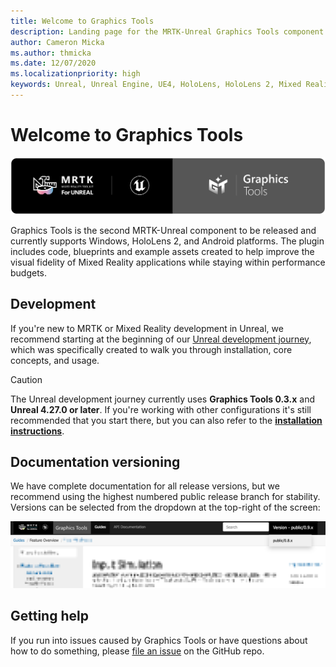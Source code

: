 ```yaml
---
title: Welcome to Graphics Tools
description: Landing page for the MRTK-Unreal Graphics Tools component documentation site.
author: Cameron Micka
ms.author: thmicka
ms.date: 12/07/2020
ms.localizationpriority: high
keywords: Unreal, Unreal Engine, UE4, HoloLens, HoloLens 2, Mixed Reality, development, MRTK, GT, Graphics Tools, Graphics, Rendering, Materials, Optimization
---
```


# Welcome to Graphics Tools

![Mixed Reality Toolkit](Images/Logos/MRTK_Unreal_GT_Banner_Rounded.png)

Graphics Tools is the second MRTK-Unreal component to be released and currently supports Windows, HoloLens 2, and Android platforms. The plugin includes code, blueprints and example assets created to help improve the visual fidelity of Mixed Reality applications while staying within performance budgets.

## Development 

If you're new to MRTK or Mixed Reality development in Unreal, we recommend starting at the beginning of our [Unreal development journey](https://docs.microsoft.com/windows/mixed-reality/unreal-development-overview), which was specifically created to walk you through installation, core concepts, and usage. 

> [!CAUTION]
> The Unreal development journey currently uses **Graphics Tools 0.3.x** and **Unreal 4.27.0 or later**. If you're working with other configurations it's still recommended that you start there, but you can also refer to the **[installation instructions](Installation.md)**.

## Documentation versioning

We have complete documentation for all release versions, but we recommend using the highest numbered public release branch for stability. Versions can be selected from the dropdown at the top-right of the screen:

![MRTK version reference](../Docs/Images/GT-Doc-Versions.png)

## Getting help

If you run into issues caused by Graphics Tools or have questions about how to do something, please [file an issue](https://github.com/microsoft/MixedReality-GraphicsTools-Unreal/issues/new) on the GitHub repo.